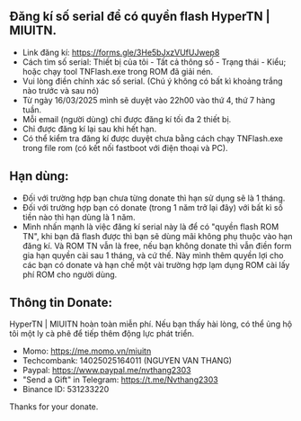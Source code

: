 ## Đăng kí số serial để có quyền flash HyperTN | MIUITN.
- Link đăng kí: https://forms.gle/3He5bJxzVUfUJwep8
- Cách tìm số serial: Thiết bị của tôi - Tất cả thông số - Trạng thái - Kiểu; hoặc chạy tool TNFlash.exe trong ROM đã giải nén.
- Vui lòng điền chính xác số serial. (Chú ý không có bất kì khoảng trắng nào trước và sau nó)
- Từ ngày 16/03/2025 mình sẽ duyệt vào 22h00 vào thứ 4, thứ 7 hàng tuần.
- Mỗi email (người dùng) chỉ được đăng kí tối đa 2 thiết bị.
- Chỉ được đăng kí lại sau khi hết hạn.
- Có thể kiểm tra đăng kí được duyệt chưa bằng cách chạy TNFlash.exe trong file rom (có kết nối fastboot với điện thoại và PC).
## Hạn dùng:
- Đối với trường hợp bạn chưa từng donate thì hạn sử dụng sẽ là 1 tháng.
- Đối với trường hợp bạn có donate (trong 1 năm trở lại đây) với bất kì số tiền nào thì hạn dùng là 1 năm.
- Mình nhấn mạnh là việc đăng kí serial này là để có "quyền flash ROM TN", khi bạn đã flash được thì bạn sẽ dùng mãi không phụ thuộc vào hạn đăng kí.  Và ROM TN vẫn là free, nếu bạn không donate thì vẫn điền form gia hạn quyền cài sau 1 tháng, và cứ thế. Này mình thêm quyền lợi cho các bạn có donate và hạn chế một vài trường hợp lạm dụng ROM cài lấy phí ROM cho người dùng.
## Thông tin Donate:
HyperTN | MIUITN hoàn toàn miễn phí. Nếu bạn thấy hài lòng, có thể ủng hộ tôi một ly cà phê để tiếp thêm động lực phát triển.
- Momo: https://me.momo.vn/miuitn
- Techcombank: 14025025164011 (NGUYEN VAN THANG)
- Paypal: https://www.paypal.me/nvthang2303
- "Send a Gift" in Telegram: https://t.me/Nvthang2303
- Binance ID: 531233220

Thanks for your donate.
